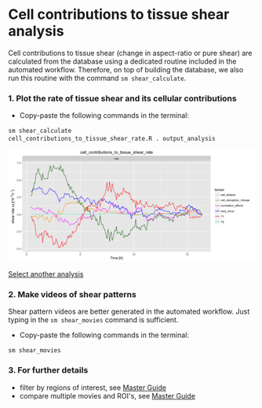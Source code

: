 
# Cell contributions to tissue shear analysis

Cell contributions to tissue shear (change in aspect-ratio or pure shear) are calculated from the database using a dedicated routine included in the automated workflow. Therefore, on top of building the database, we also run this routine with the command `sm shear_calculate`.


### 1. Plot the rate of tissue shear and its cellular contributions

* Copy-paste the following commands in the terminal:

```
sm shear_calculate
cell_contributions_to_tissue_shear_rate.R . output_analysis
```

![](cell_contributions_to_tissue_shear_files/figure-html/cell_contributions_to_tissue_shear_rate-1.png)

[Select another analysis](tm_qs_example_data.md)


### 2. Make videos of shear patterns

Shear pattern videos are better generated in the automated workflow. Just typing in the `sm shear_movies` command is sufficient.

* Copy-paste the following commands in the terminal:

```
sm shear_movies
```


### 3. For further details
* filter by regions of interest, see [Master Guide](https://mpicbg-scicomp.github.io/tissue_miner/tm_tutorial/R-tutorial.html#plot-the-color-coded-cell-area-pattern-in-the-whole_tissue-roi)
* compare multiple movies and ROI's, see [Master Guide](https://mpicbg-scicomp.github.io/tissue_miner/tm_tutorial/R-tutorial.html#comparing-averaged-quantities-between-movies-and-rois)
